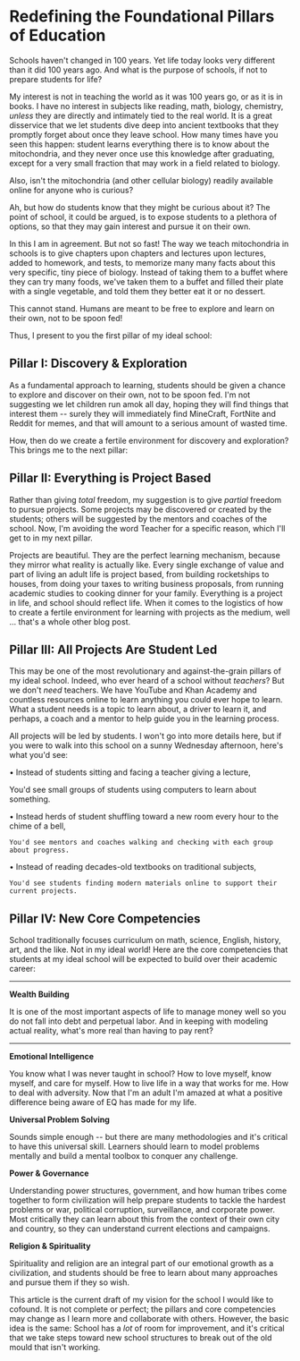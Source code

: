 <!-- Copy and paste the converted output. -->

<!-----
NEW: Check the "Suppress top comment" option to remove this info from the output.

Conversion time: 0.341 seconds.


Using this Markdown file:

1. Paste this output into your source file.
2. See the notes and action items below regarding this conversion run.
3. Check the rendered output (headings, lists, code blocks, tables) for proper
   formatting and use a linkchecker before you publish this page.

Conversion notes:

* Docs to Markdown version 1.0β29
* Sun Sep 20 2020 12:29:08 GMT-0700 (PDT)
* Source doc: EdTech Blog 1
----->



# Redefining the Foundational Pillars of Education

Schools haven't changed in 100 years. Yet life today looks very different than it did 100 years ago. And what is the purpose of schools, if not to prepare students for life?

My interest is not in teaching the world as it was 100 years go, or as it is in books. I have no interest in subjects like reading, math, biology, chemistry, _unless_ they are directly and intimately tied to the real world. It is a great disservice that we let students dive deep into ancient textbooks that they promptly forget about once they leave school. How many times have you seen this happen: student learns everything there is to know about the mitochondria, and they never once use this knowledge after graduating, except for a very small fraction that may work in a field related to biology.

Also, isn't the mitochondria (and other cellular biology) readily available online for anyone who is curious?

Ah, but how do students know that they might be curious about it? The point of school, it could be argued, is to expose students to a plethora of options, so that they may gain interest and pursue it on their own.

In this I am in agreement. But not so fast! The way we teach mitochondria in schools is to give chapters upon chapters and lectures upon lectures, added to homework, and tests, to memorize many many facts about this very specific, tiny piece of biology. Instead of taking them to a buffet where they can try many foods, we've taken them to a buffet and filled their plate with a single vegetable, and told them they better eat it or no dessert.

This cannot stand. Humans are meant to be free to explore and learn on their own, not to be spoon fed!

Thus, I present to you the first pillar of my ideal school:


## Pillar I: Discovery & Exploration

As a fundamental approach to learning, students should be given a chance to explore and discover on their own, not to be spoon fed. I'm not suggesting we let children run amok all day, hoping they will find things that interest them -- surely they will immediately find MineCraft, FortNite and Reddit for memes, and that will amount to a serious amount of wasted time. 

How, then do we create a fertile environment for discovery and exploration? This brings me to the next pillar:


## Pillar II: Everything is Project Based

Rather than giving _total_ freedom, my suggestion is to give _partial_ freedom to pursue projects. Some projects may be discovered or created by the students; others will be suggested by the mentors and coaches of the school. Now, I'm avoiding the word Teacher for a specific reason, which I'll get  to in my next pillar.

Projects are beautiful. They are the perfect learning mechanism, because they mirror what reality is actually like. Every single exchange of value and part of living an adult life is project based, from building rocketships to houses, from doing your taxes to writing business proposals, from running academic studies to cooking dinner for your family. Everything is a project in life, and school should reflect life. When it comes to the logistics of how to create a fertile environment for learning with projects as the medium, well ... that's a whole other blog post.


## Pillar III: All Projects Are Student Led

This may be one of the most revolutionary and against-the-grain pillars of my ideal school. Indeed, who ever heard of a school without _teachers_? But we don't _need_ teachers. We have YouTube and Khan Academy and countless resources online to learn anything you could ever hope to learn. What a student needs is a topic to learn about, a driver to learn it, and perhaps, a coach and a mentor to help guide you in the learning process. 

All projects will be led by students. I won't go into more details here, but if you were to walk into this school on a sunny Wednesday afternoon, here's what you'd see:

• Instead of students sitting and facing a teacher giving a lecture,

You'd see small groups of students using computers to learn about something.

• Instead herds of student shuffling toward a new room every hour to the chime of a bell,

	You'd see mentors and coaches walking and checking with each group about progress.

• Instead of reading decades-old textbooks on traditional subjects,

	You'd see students finding modern materials online to support their current projects.


## Pillar IV: New Core Competencies

School traditionally focuses curriculum on math, science, English, history, art, and the like. Not in my ideal world! Here are the core competencies that students at my ideal school will be expected to build over their academic career:

**	**

**Wealth Building**

It is one of the most important aspects of life to manage money well so you do not fall into debt and perpetual labor. And in keeping with modeling actual reality, what's more real than having to pay rent?

**	**

**Emotional Intelligence**

You know what I was never taught in school? How to love myself, know myself, and care for myself. How to live life in a way that works for me. How to deal with adversity. Now that I'm an adult I'm amazed at what a positive difference being aware of EQ has made for my life. 

**Universal Problem Solving**

Sounds simple enough -- but there are many methodologies and it's critical to have this universal skill. Learners should learn to model problems mentally and build a mental toolbox to conquer any challenge.

**Power & Governance**

Understanding power structures, government, and how human tribes come together to form civilization will help prepare students to tackle the hardest problems or war, political corruption, surveillance, and corporate power. Most critically they can learn about this from the context of their own city and country, so they can understand current elections and campaigns.

**Religion & Spirituality**

Spirituality and religion are an integral part of our emotional growth as a civilization, and students should be free to learn about many approaches and pursue them if they so wish.

This article is the current draft of my vision for the school I would like to cofound. It is not complete or perfect; the pillars and core competencies may change as I learn more and collaborate with others. However, the basic idea is the same: School has a _lot_ of room for improvement, and it's critical that we take steps toward new school structures to break out of the old mould that isn't working.


